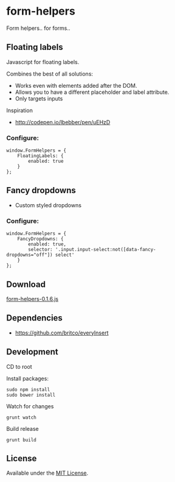 form-helpers
============

Form helpers.. for forms..

## Floating labels
Javascript for floating labels.

Combines the best of all solutions:
* Works even with elements added after the DOM.
* Allows you to have a different placeholder and label attribute.
* Only targets inputs

Inspiration
* http://codepen.io/lbebber/pen/uEHzD


### Configure:
````
window.FormHelpers = {
	FloatingLabels: {
		enabled: true
	}
};
````

## Fancy dropdowns
* Custom styled dropdowns


### Configure:
````
window.FormHelpers = {
	FancyDropdowns: {
		enabled: true,
		selector: '.input.input-select:not([data-fancy-dropdowns="off"]) select'
	}
};
````

## Download
[form-helpers-0.1.6.js](https://raw2.github.com/britco/form-helpers/master/dist/form-helpers-0.1.6.js)

## Dependencies
* https://github.com/britco/everyInsert

## Development
CD to root

Install packages:

````
sudo npm install
sudo bower install
````

Watch for changes

````
grunt watch
````

Build release

````
grunt build
````

## License
Available under the [MIT License](LICENSE.md).
